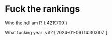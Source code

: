 # Fuck the rankings

Who the hell am I?
{ 4219709 }

What fucking year is it?
[ 2024-01-06T14:30:00Z ]
